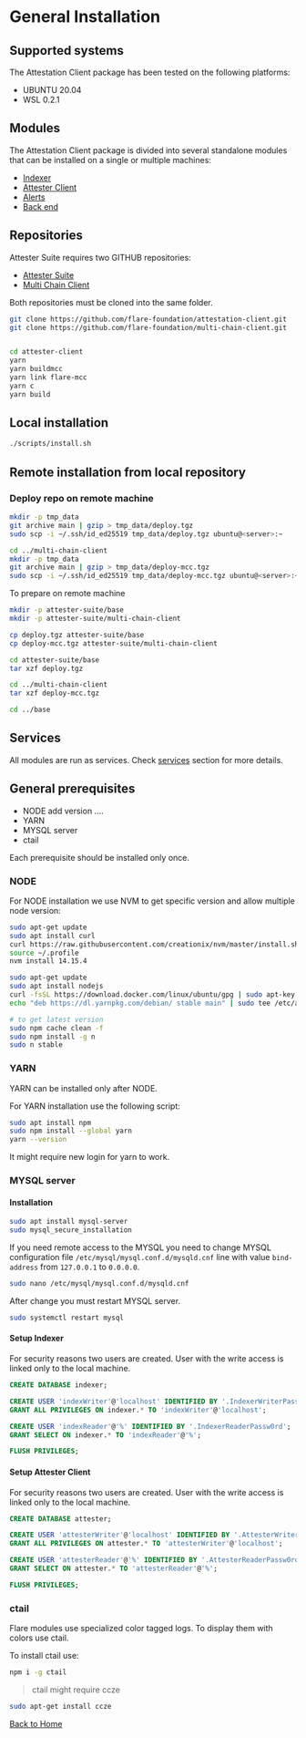 # General Installation

## Supported systems

The Attestation Client package has been tested on the following platforms:

- UBUNTU 20.04
- WSL 0.2.1

## Modules

The Attestation Client package is divided into several standalone modules that can be installed on a single or multiple machines:

- [Indexer](./indexer-installation.md)
- [Attester Client](./attester-client-installation.md)
- [Alerts](./alerts-installation.md)
- [Back end](./backend-installation.md)

## Repositories

Attester Suite requires two GITHUB repositories:
- [Attester Suite](https://github.com/flare-foundation/attestation-client)
- [Multi Chain Client](https://github.com/flare-foundation/multi-chain-client)

Both repositories must be cloned into the same folder.

``` bash
git clone https://github.com/flare-foundation/attestation-client.git
git clone https://github.com/flare-foundation/multi-chain-client.git


cd attester-client
yarn
yarn buildmcc
yarn link flare-mcc
yarn c
yarn build
```

## Local installation
``` bash
./scripts/install.sh
```

## Remote installation from local repository

### Deploy repo on remote machine
``` bash
mkdir -p tmp_data
git archive main | gzip > tmp_data/deploy.tgz
sudo scp -i ~/.ssh/id_ed25519 tmp_data/deploy.tgz ubuntu@<server>:~

cd ../multi-chain-client
mkdir -p tmp_data
git archive main | gzip > tmp_data/deploy-mcc.tgz
sudo scp -i ~/.ssh/id_ed25519 tmp_data/deploy-mcc.tgz ubuntu@<server>:~
```

To prepare on remote machine
``` bash
mkdir -p attester-suite/base
mkdir -p attester-suite/multi-chain-client

cp deploy.tgz attester-suite/base
cp deploy-mcc.tgz attester-suite/multi-chain-client

cd attester-suite/base
tar xzf deploy.tgz

cd ../multi-chain-client
tar xzf deploy-mcc.tgz

cd ../base
```


## Services

All modules are run as services. Check [services](services.md) section for more details.

## General prerequisites

- NODE add version ....
- YARN
- MYSQL server
- ctail

Each prerequisite should be installed only once.

### NODE

For NODE installation we use NVM to get specific version and allow multiple node version:

``` bash
sudo apt-get update
sudo apt install curl 
curl https://raw.githubusercontent.com/creationix/nvm/master/install.sh | bash
source ~/.profile 
nvm install 14.15.4
```

``` bash
sudo apt-get update
sudo apt install nodejs
curl -fsSL https://download.docker.com/linux/ubuntu/gpg | sudo apt-key --keyring /etc/apt/trusted.gpg.d/docker-apt-key.gpg add
echo "deb https://dl.yarnpkg.com/debian/ stable main" | sudo tee /etc/apt/sources.list.d/yarn.list

# to get latest version
sudo npm cache clean -f
sudo npm install -g n
sudo n stable
```

### YARN

YARN can be installed only after NODE.

For YARN installation use the following script:

``` bash
sudo apt install npm
sudo npm install --global yarn
yarn --version
```

It might require new login for yarn to work.

### MYSQL server

#### Installation
```` bash
sudo apt install mysql-server
sudo mysql_secure_installation
````

If you need remote access to the MYSQL you need to change MYSQL configuration file `/etc/mysql/mysql.conf.d/mysqld.cnf` line with value `bind-address` from `127.0.0.1` to `0.0.0.0`.
``` bash
sudo nano /etc/mysql/mysql.conf.d/mysqld.cnf
```

After change you must restart MYSQL server.
``` bash
sudo systemctl restart mysql
```

#### Setup Indexer

For security reasons two users are created. User with the write access is linked only to the local machine.

``` sql
CREATE DATABASE indexer;

CREATE USER 'indexWriter'@'localhost' IDENTIFIED BY '.IndexerWriterPassw0rd';
GRANT ALL PRIVILEGES ON indexer.* TO 'indexWriter'@'localhost';

CREATE USER 'indexReader'@'%' IDENTIFIED BY '.IndexerReaderPassw0rd';
GRANT SELECT ON indexer.* TO 'indexReader'@'%';

FLUSH PRIVILEGES;
```

#### Setup Attester Client

For security reasons two users are created. User with the write access is linked only to the local machine.

``` sql
CREATE DATABASE attester;

CREATE USER 'attesterWriter'@'localhost' IDENTIFIED BY '.AttesterWriterPassw0rd';
GRANT ALL PRIVILEGES ON attester.* TO 'attesterWriter'@'localhost';

CREATE USER 'attesterReader'@'%' IDENTIFIED BY '.AttesterReaderPassw0rd';
GRANT SELECT ON attester.* TO 'attesterReader'@'%';

FLUSH PRIVILEGES;
```

### ctail

Flare modules use specialized color tagged logs. To display them with colors use ctail.

To install ctail use:

``` bash
npm i -g ctail
```

> ctail might require ccze
``` bash
sudo apt-get install ccze
```

[Back to Home](./../README.md)
